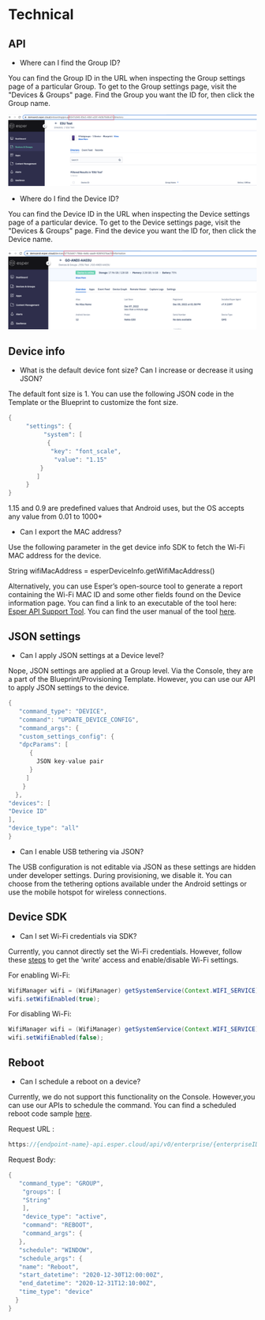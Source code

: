 # Technical

## API

-   Where can I find the Group ID?
    

You can find the Group ID in the URL when inspecting the Group settings page of a particular Group. To get to the Group settings page, visit the "Devices & Groups" page. Find the Group you want the ID for, then click the Group name.

![The group ID is highlighted in the URL.](./images/group-id-in-url.png)
  

-   Where do I find the Device ID?
    

You can find the Device ID in the URL when inspecting the Device settings page of a particular device. To get to the Device settings page, visit the "Devices & Groups" page. Find the device you want the ID for, then click the Device name.

![The device ID is highlighted in the URL](./images/device-id-in-url.png)


## Device info

-   What is the default device font size? Can I increase or decrease it using JSON?
    

The default font size is 1. You can use the following JSON code in the Template or the Blueprint to customize the font size.

```java
{  
     "settings": {  
          "system": [  
           {  
            "key": "font_scale",  
             "value": "1.15"  
         }  
        ]  
     }  
}
```
  

1.15 and 0.9 are predefined values that Android uses, but the OS accepts any value from 0.01 to 1000+

  

-   Can I export the MAC address?
    

Use the following parameter in the get device info SDK to fetch the Wi-Fi MAC address for the device.

String  wifiMacAddress = esperDeviceInfo.getWifiMacAddress()

  

Alternatively, you can use Esper’s open-source tool to generate a report containing the Wi-Fi MAC ID and some other fields found on the Device information page. You can find a link to an executable of the tool here: [Esper API Support Tool](https://github.com/esper-io/esper-api-support-tool/releases). You can find the user manual of the tool [here](https://docs.google.com/document/d/1WwDIQ-7CzQscVNFhiErbYtIwMyE34hGxE_MQWBqc9_k/).

## JSON settings

-   Can I apply JSON settings at a Device level?
    

Nope, JSON settings are applied at a Group level. Via the Console, they are a part of the Blueprint/Provisioning Template. However, you can use our API to apply JSON settings to the device.

```java
{  
   "command_type": "DEVICE",  
   "command": "UPDATE_DEVICE_CONFIG",  
   "command_args": {  
   "custom_settings_config": {  
   "dpcParams": [  
      {  
        JSON key-value pair  
      }  
     ]  
    }  
  },  
"devices": [  
"Device ID"  
],  
"device_type": "all"  
}
```
  

-   Can I enable USB tethering via JSON?
    

The USB configuration is not editable via JSON as these settings are hidden under developer settings. During provisioning, we disable it. You can choose from the tethering options available under the Android settings or use the mobile hotspot for wireless connections.

## Device SDK

-   Can I set Wi-Fi credentials via SDK?
    

Currently, you cannot directly set the Wi-Fi credentials. However, follow these [steps](../devicesdk.md#activating-the-sdk) to get the ‘write’ access and enable/disable Wi-Fi settings.

  

For enabling Wi-Fi:

```java
WifiManager wifi = (WifiManager) getSystemService(Context.WIFI_SERVICE);  
wifi.setWifiEnabled(true);
```
  

For disabling Wi-Fi:

```java
WifiManager wifi = (WifiManager) getSystemService(Context.WIFI_SERVICE);  
wifi.setWifiEnabled(false);
```
  

## Reboot

-   Can I schedule a reboot on a device?
    

Currently, we do not support this functionality on the Console. However,you can use our APIs to schedule the command. You can find a scheduled reboot code sample [here](https://github.com/esper-io/dev-docs/blob/develop/docs/home/code-samples/Scheduled_Reboot_Video_Demo.py).

  

Request URL :

```java
https://{endpoint-name}-api.esper.cloud/api/v0/enterprise/{enterpriseID}/command/
```

Request Body:

```java
{  
   "command_type": "GROUP",  
    "groups": [  
    "String"  
    ],  
    "device_type": "active",  
    "command": "REBOOT",  
    "command_args": {  
   },  
   "schedule": "WINDOW",  
   "schedule_args": {  
   "name": "Reboot",  
   "start_datetime": "2020-12-30T12:00:00Z",  
   "end_datetime": "2020-12-31T12:10:00Z",  
   "time_type": "device"  
  }  
}
```
